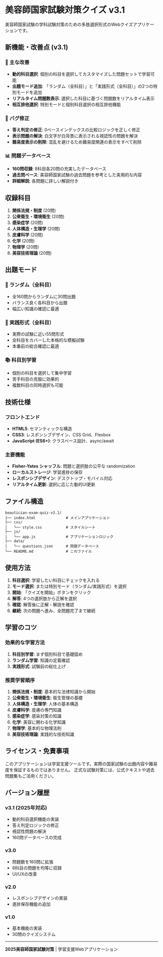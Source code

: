 # 美容師国家試験対策クイズ v3.1

美容師国家試験の学科試験対策のための多肢選択形式のWebクイズアプリケーションです。

## 新機能・改善点 (v3.1)

### 🎯 主な改善
- **動的科目選択**: 個別の科目を選択してカスタマイズした問題セットで学習可能
- **出題モード追加**: 「ランダム（全科目）」と「実践形式（全科目）」の2つの特別モードを追加
- **リアルタイム問題数表示**: 選択した科目に基づく問題数をリアルタイム表示
- **相互排他選択**: 特別モードと個別科目選択の相互排他機能

### 🐛 バグ修正
- **答え判定の修正**: 0ベースインデックスの比較ロジックを正しく修正
- **表示問題の解決**: 白文字が白背景に表示される視認性の問題を解決
- **難易度表示の削除**: 混乱を避けるため難易度関連の表示をすべて削除

### 📊 問題データベース
- **160問収録**: 8科目各20問の充実したデータベース
- **過去問ベース**: 美容師国家試験の過去問題を参考とした実用的な内容
- **詳細解説**: 各問題に詳しい解説付き

## 収録科目

1. **関係法規・制度** (20問)
2. **公衆衛生・環境衛生** (20問) 
3. **感染症学** (20問)
4. **人体構造・生理学** (20問)
5. **皮膚科学** (20問)
6. **化学** (20問)
7. **物理学** (20問)
8. **美容技術理論** (20問)

## 出題モード

### 🎲 ランダム（全科目）
- 全160問からランダムに30問出題
- バランス良く各科目から出題
- 幅広い知識の確認に最適

### 📝 実践形式（全科目）
- 実際の試験に近い55問形式
- 全科目をカバーした本格的な模擬試験
- 本番前の総合確認に最適

### 📚 科目別学習
- 個別の科目を選択して集中学習
- 苦手科目の克服に効果的
- 複数科目の同時選択も可能

## 技術仕様

### フロントエンド
- **HTML5**: セマンティックな構造
- **CSS3**: レスポンシブデザイン、CSS Grid、Flexbox
- **JavaScript (ES6+)**: クラスベース設計、async/await

### 主要機能
- **Fisher-Yates シャッフル**: 問題と選択肢の公平な randomization
- **ローカルストレージ**: 学習進捗の保存
- **レスポンシブデザイン**: デスクトップ・モバイル対応
- **リアルタイム更新**: 選択に応じた動的UI更新

## ファイル構造

```
beautician-exam-quiz-v3.1/
├── index.html              # メインアプリケーション
├── css/
│   └── style.css           # スタイルシート
├── js/
│   └── app.js              # アプリケーションロジック
├── data/
│   └── questions.json      # 問題データベース
└── README.md               # このファイル
```

## 使用方法

1. **科目選択**: 学習したい科目にチェックを入れる
2. **モード選択**: または特別モード（ランダム/実践形式）を選択
3. **開始**: 「クイズを開始」ボタンをクリック
4. **解答**: 4つの選択肢から正解を選択
5. **確認**: 解答後に正解・解説を確認
6. **継続**: 次の問題へ進み、全問題完了まで継続

## 学習のコツ

### 効果的な学習方法
1. **科目別学習**: まず個別科目で基礎固め
2. **ランダム学習**: 知識の定着確認
3. **実践形式**: 試験前の総仕上げ

### 推奨学習順序
1. **関係法規・制度**: 基本的な法律知識から開始
2. **公衆衛生・環境衛生**: 衛生管理の基礎
3. **人体構造・生理学**: 人体の基本構造
4. **皮膚科学**: 皮膚の専門知識
5. **感染症学**: 感染対策の知識
6. **化学**: 美容に関わる化学知識
7. **物理学**: 基本的な物理法則
8. **美容技術理論**: 実践的な技術知識

## ライセンス・免責事項

このアプリケーションは学習支援ツールです。実際の国家試験の出題内容や難易度を保証するものではありません。
正式な試験対策には、公式テキストや過去問題集もご活用ください。

## バージョン履歴

### v3.1 (2025年対応)
- 動的科目選択機能の実装
- 答え判定ロジックの修正
- 視認性問題の解決
- 160問データベースの完成

### v3.0
- 問題数を160問に拡張
- 8科目の問題を均等に収録
- UI/UXの改善

### v2.0
- レスポンシブデザインの実装
- 進捗保存機能の追加

### v1.0
- 基本機能の実装
- 30問のクイズシステム

---

**2025美容師国家試験対策** | 学習支援Webアプリケーション
